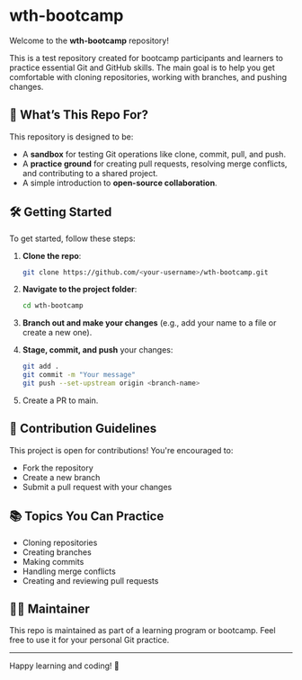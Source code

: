 # wth-bootcamp

Welcome to the **wth-bootcamp** repository!

This is a test repository created for bootcamp participants and learners to practice essential Git and GitHub skills. The main goal is to help you get comfortable with cloning repositories, working with branches, and pushing changes.

## 🚀 What’s This Repo For?

This repository is designed to be:

- A **sandbox** for testing Git operations like clone, commit, pull, and push.
- A **practice ground** for creating pull requests, resolving merge conflicts, and contributing to a shared project.
- A simple introduction to **open-source collaboration**.

## 🛠️ Getting Started

To get started, follow these steps:

1. **Clone the repo**:
   ```bash
   git clone https://github.com/<your-username>/wth-bootcamp.git

2. **Navigate to the project folder**:

   ```bash
   cd wth-bootcamp
   ```

3. **Branch out and make your changes** (e.g., add your name to a file or create a new one).

4. **Stage, commit, and push** your changes:

   ```bash
   git add .
   git commit -m "Your message"
   git push --set-upstream origin <branch-name>
   ```

5. Create a PR to main.

## 🤝 Contribution Guidelines

This project is open for contributions! You're encouraged to:

* Fork the repository
* Create a new branch
* Submit a pull request with your changes

## 📚 Topics You Can Practice

* Cloning repositories
* Creating branches
* Making commits
* Handling merge conflicts
* Creating and reviewing pull requests

## 🧑‍💻 Maintainer

This repo is maintained as part of a learning program or bootcamp. Feel free to use it for your personal Git practice.

---

Happy learning and coding! 🚀
